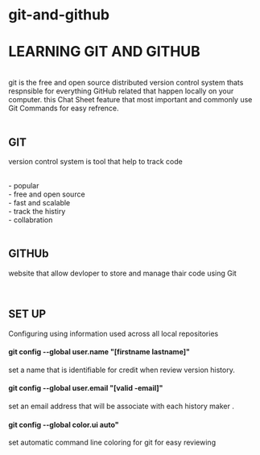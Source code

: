 # git-and-github
<h1>LEARNING GIT AND GITHUB </h1>
<br>
git is the free and open source distributed version control system thats respnsible for everything GitHub
related that happen locally on your computer.
this Chat Sheet feature that most important and commonly use Git Commands for easy refrence.

<br>
<br>
<h2>GIT</h2>
<p> version control system is tool that help to track code  </P>
<br>
 - popular 
 <br>
 - free and open source 
 <br>
 - fast and scalable
 <br>
 - track the histiry 
 <br>
 - collabration 
 <br>
 <br>
 <h2> GITHUb</h2>
 <p> website that allow devloper to store and manage thair code using Git  </p>

 <br>
 <h2>SET UP</h2>
 Configuring using information used across all local repositories
 <br>
 <h4> git config --global user.name "[firstname lastname]"</h4>
 set a name that is identifiable for credit when review version history.
 <br>
  <h4> git config --global user.email "[valid -email]"</h4>
 set an email address that will be associate with each history maker .
 <br>
 <h4> git config --global color.ui auto"</h4>
 set automatic command line coloring for git for easy reviewing 
 <br>




